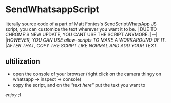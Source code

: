 # SendWhatsappScript
literally source code of a part of Matt Fontes's SendScriptWhatsApp JS script, you can customize the text wherever you want it to be.
| DUE TO CHROME'S NEW UPDATE, YOU CANT USE THE SCRIPT ANYMORE.
|--|
|*HOWEVER, YOU CAN USE allow-scripts TO MAKE A WORKAROUND OF IT.*
|*AFTER THAT, COPY THE SCRIPT LIKE NORMAL AND ADD YOUR TEXT.*

## ultilization
- open the console of your browser (right click on the camera thingy on whatsapp -> inspect -> console)
- copy the script, and on the *"text here"* put the text you want to

*enjoy ;)*
